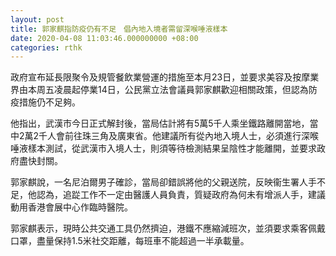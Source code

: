 ```yaml
---
layout: post
title: 郭家麒指防疫仍有不足　倡內地入境者需留深喉唾液樣本
date: 2020-04-08 11:03:46.000000000 +08:00
categories: rthk
---
```


政府宣布延長限聚令及規管餐飲業營運的措施至本月23日，並要求美容及按摩業界由本周五凌晨起停業14日，公民黨立法會議員郭家麒歡迎相關政策，但認為防疫措施仍不足夠。

他指出，武漢市今日正式解封後，當局估計將有5萬5千人乘坐鐵路離開當地，當中2萬2千人會前往珠三角及廣東省。他建議所有從內地入境人士，必須進行深喉唾液樣本測試，從武漢市入境人士，則須等待檢測結果呈陰性才能離開，並要求政府盡快封關。

郭家麒說，一名尼泊爾男子確診，當局卻錯誤將他的父親送院，反映衞生署人手不足，他認為，追踨工作不一定由醫護人員負責，質疑政府為何未有增派人手，建議動用香港會展中心作臨時醫院。

郭家麒表示，現時公共交通工具仍然擠迫，港鐵不應縮減班次，並須要求乘客佩戴口罩，盡量保持1.5米社交距離，每班車不能超過一半承載量。
